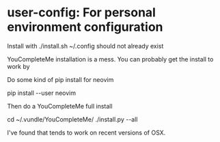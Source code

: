 # user-config: For personal environment configuration

Install with ./install.sh
~/.config should not already exist

YouCompleteMe installation is a mess.  You can probably get the install to work
by

Do some kind  of pip install for neovim

pip install --user neovim

Then do a YouCompleteMe full install

cd ~/.vundle/YouCompleteMe/
./install.py --all

I've found that tends to work on recent versions of OSX.
